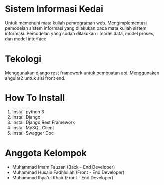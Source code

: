# Sistem Informasi Kedai
Untuk memenuhi mata kuliah pemrograman web.
Mengimplementasi pemodelan sistem informasi yang dilakukan pada mata kuliah sistem informasi.
Pemodelan yang sudah dilakukan : model data, model proses, dan model interface

# Tekologi
Menggunakan django rest framework untuk pembuatan api.
Menggunakan angular2 untuk sisi front end.

# How To Install
1. Install python 3
2. Install Django
3. Install Django Rest Framework
4. Install MySQL Client
5. Install Swagger Doc

# Anggota Kelompok
+ Muhammad Imam Fauzan (Back - End Developer)
+ Muhammad Husain Fadhlullah (Front - End Developer)
+ Muhammad Ihya'ul Khair (Front - End Developer)
